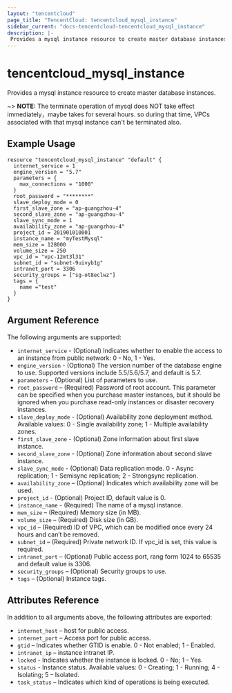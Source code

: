 ```yaml
---
layout: "tencentcloud"
page_title: "TencentCloud: tencentcloud_mysql_instance"
sidebar_current: "docs-tencentcloud-tencentcloud_mysql_instance"
description: |-
 Provides a mysql instance resource to create master database instances.
---
```


# tencentcloud_mysql_instance


Provides a mysql instance resource to create master database instances.

~> **NOTE:** The terminate operation of mysql does NOT take effect immediately，maybe takes for several hours. so during that time, VPCs associated with that mysql instance can't be terminated also.

## Example Usage

```hcl
resource "tencentcloud_mysql_instance" "default" {
  internet_service = 1
  engine_version = "5.7"
  parameters = {
    max_connections = "1000"
  }
  root_password = "********"
  slave_deploy_mode = 0
  first_slave_zone = "ap-guangzhou-4"
  second_slave_zone = "ap-guangzhou-4"
  slave_sync_mode = 1
  availability_zone = "ap-guangzhou-4"
  project_id = 201901010001
  instance_name = "myTestMysql"
  mem_size = 128000 
  volume_size = 250
  vpc_id = "vpc-12mt3l31"
  subnet_id = "subnet-9uivyb1g"
  intranet_port = 3306
  security_groups = ["sg-ot8eclwz"]
  tags = {
    name ="test"
  }
}

```

## Argument Reference

The following arguments are supported:

- `internet_service` - (Optional) Indicates whether to enable the access to an instance from public network: 0 - No, 1 - Yes. 
- `engine_version` - (Optional) The version number of the database engine to use. Supported versions include 5.5/5.6/5.7, and default is 5.7.
- `parameters` - (Optional) List of parameters to use.
- `root_password` – (Required) Password of root account. This parameter can be specified when you purchase master instances, but it should be ignored when you purchase read-only instances or disaster recovery instances.
- `slave_deploy_mode` - (Optional) Availability zone deployment method. Available values: 0 - Single availability zone; 1 - Multiple availability zones.
- `first_slave_zone` - (Optional) Zone information about first slave instance.
- `second_slave_zone` - (Optional) Zone information about second slave instance.
- `slave_sync_mode` - (Optional) Data replication mode. 0 - Async replication; 1 - Semisync replication; 2 - Strongsync replication.
- `availability_zone` – (Optional) Indicates which availability zone will be used.
- `project_id` - (Optional) Project ID, default value is 0.
- `instance_name` - (Required) The name of a mysql instance.
- `mem_size` – (Required) Memory size (in MB).
- `volume_size` – (Required) Disk size (in GB).
- `vpc_id` – (Required) ID of VPC, which can be modified once every 24 hours and can’t be removed.
- `subnet_id` – (Required) Private network ID. If vpc_id is set, this value is required.
- `intranet_port` – (Optional) Public access port, rang form 1024 to 65535 and default value is 3306.
- `security_groups` – (Optional) Security groups to use.
- `tags` – (Optional) Instance tags.


## Attributes Reference

In addition to all arguments above, the following attributes are exported:

- `internet_host` – host for public access.
- `internet_port` – Access port for public access.
- `gtid` – Indicates whether GTID is enable. 0 - Not enabled; 1 - Enabled.  
- `intranet_ip` – instance intranet IP.
- `locked` - Indicates whether the instance is locked. 0 - No; 1 - Yes.
- `status` - Instance status. Available values: 0 - Creating; 1 - Running; 4 - Isolating; 5 – Isolated. 
- `task_status` – Indicates which kind of operations is being executed.

